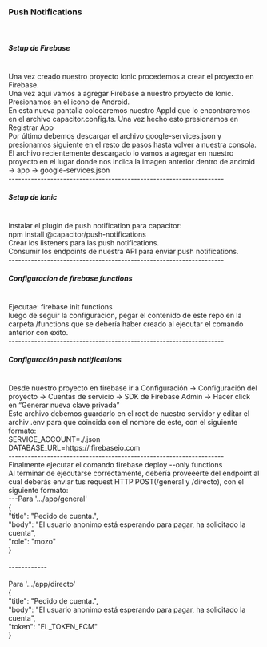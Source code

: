 <h3>Push Notifications</h3><br>
<h5>Setup de Firebase</h5><br>
Una vez creado nuestro proyecto Ionic procedemos a crear el proyecto en Firebase.<br>
Una vez aquí vamos a agregar Firebase a nuestro proyecto de Ionic. Presionamos en el icono de Android.<br>
En esta nueva pantalla colocaremos nuestro AppId que lo encontraremos en el archivo capacitor.config.ts. Una vez hecho esto presionamos en Registrar App<br>
Por último debemos descargar el archivo google-services.json y presionamos siguiente en el resto de pasos hasta volver a nuestra consola.<br>
El archivo recientemente descargado lo vamos a agregar en nuestro proyecto en el lugar donde nos indica la imagen anterior dentro de android → app → google-services.json<br>
-------------------------------------------------------------------<br>
<h5>Setup de Ionic</h5><br>
Instalar el plugin de push notification para capacitor:<br>
npm install @capacitor/push-notifications<br>
Crear los listeners para las push notifications.<br>
Consumir los endpoints de nuestra API para enviar push notifications.<br>
-------------------------------------------------------------------<br>
<h5>Configuracion de firebase functions</h5><br>
Ejecutae: firebase init functions<br>
luego de seguir la configuracion, pegar el contenido de este repo en la carpeta /functions que se debería haber creado al ejecutar el comando anterior con exito.<br>
-------------------------------------------------------------------<br>
<h5>Configuración push notifications</h5><br>
Desde nuestro proyecto en firebase ir a Configuración → Configuración del proyecto → Cuentas de servicio → SDK de Firebase Admin → Hacer click en “Generar nueva clave privada”<br>
Este archivo debemos guardarlo en el root de nuestro servidor y editar el archiv .env para que coincida con el nombre de este, con el siguiente formato:<br>
SERVICE_ACCOUNT=./<archivo_clave_privada>.json<br>
DATABASE_URL=https://<id_proyecto>.firebaseio.com<br>
-------------------------------------------------------------------<br>
Finalmente ejecutar el comando firebase deploy --only functions<br>
Al terminar de ejecutarse correctamente, debería proveeerte del endpoint al cual deberás enviar tus request HTTP POST(/general y /directo), con el siguiente formato:<br>
---Para '.../app/general'<br>
{<br>
     "title": "Pedido de cuenta.",<br>
     "body": "El usuario anonimo está esperando para pagar, ha solicitado la cuenta",<br>
     "role": "mozo"<br>
 }<br>
<br>
 ------------<br>
 <br>
Para '.../app/directo'<br>
{<br>
     "title": "Pedido de cuenta.",<br>
     "body": "El usuario anonimo está esperando para pagar, ha solicitado la cuenta",<br>
     "token": "EL_TOKEN_FCM"<br>
 }<br>
<br>
